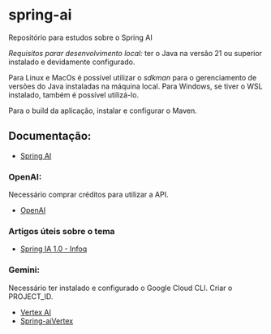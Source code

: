 # spring-ai

Repositório para estudos sobre o Spring AI

*Requisitos parar desenvolvimento local:* ter o Java na versão 21 ou superior instalado e devidamente configurado.

Para Linux e MacOs é possível utilizar o *sdkman* para o gerenciamento de versões do Java instaladas na máquina local. 
Para Windows, se tiver o WSL instalado, também é possível utilizá-lo.

Para o build da aplicação, instalar e configurar o Maven.



## Documentação:

- [Spring AI](https://docs.spring.io/spring-ai/reference/index.html)


### OpenAI:
Necessário comprar créditos para utilizar a API.

- [OpenAI](https://platform.openai.com/docs/guides/gpt)

### Artigos úteis sobre o tema
- [Spring IA 1.0 - Infoq](https://www.infoq.com/articles/spring-ai-1-0/)

### Gemini:
Necessário ter instalado e configurado o Google Cloud CLI.
Criar o PROJECT_ID.
- [Vertex AI](https://cloud.google.com/vertex-ai)
- [Spring-aiVertex](https://docs.spring.io/spring-ai/reference/api/chat/vertexai-gemini-chat.html)
